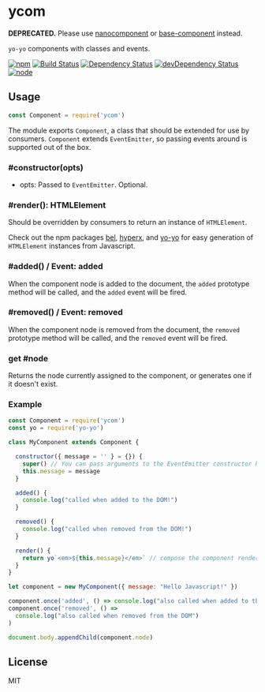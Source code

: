 # ycom

**DEPRECATED.** Please use [nanocomponent](https://github.com/yoshuawuyts/nanocomponent) or [base-component](https://github.com/shama/base-element) instead.

`yo-yo` components with classes and events.

[![npm](https://img.shields.io/npm/v/ycom.svg?style=flat-square)](https://www.npmjs.com/package/ycom)
[![Build Status](https://img.shields.io/travis/seangenabe/ycom/master.svg?style=flat-square)](https://travis-ci.org/seangenabe/ycom)
[![Dependency Status](https://img.shields.io/david/seangenabe/ycom.svg?style=flat-square)](https://david-dm.org/seangenabe/ycom)
[![devDependency Status](https://img.shields.io/david/dev/seangenabe/ycom.svg?style=flat-square)](https://david-dm.org/seangenabe/ycom#info=devDependencies)
[![node](https://img.shields.io/node/v/ycom.svg?style=flat-square)](https://nodejs.org/en/download/)

## Usage

```javascript
const Component = require('ycom')
```

The module exports `Component`, a class that should be extended for use by consumers. `Component` extends `EventEmitter`, so passing events around is supported out of the box.

### #constructor(opts)

* opts: Passed to `EventEmitter`. Optional.

### #render(): HTMLElement

Should be overridden by consumers to return an instance of `HTMLElement`.

Check out the npm packages [bel](https://www.npmjs.com/package/bel), [hyperx](https://www.npmjs.com/package/hyperx), and [yo-yo](https://www.npmjs.com/package/yo-yo) for easy generation of `HTMLElement` instances from Javascript.

### #added() / Event: added

When the component node is added to the document, the `added` prototype method will be called, and the `added` event will be fired.

### #removed() / Event: removed

When the component node is removed from the document, the `removed` prototype method will be called, and the `removed` event will be fired.

### get #node

Returns the node currently assigned to the component, or generates one if it doesn't exist.

### Example

```javascript
const Component = require('ycom')
const yo = require('yo-yo')

class MyComponent extends Component {

  constructor({ message = '' } = {}) {
    super() // You can pass arguments to the EventEmitter constructor here (optional).
    this.message = message
  }

  added() {
    console.log("called when added to the DOM!")
  }

  removed() {
    console.log("called when removed from the DOM!")
  }

  render() {
    return yo`<em>${this.message}</em>` // compose the component rendering function here
  }
}

let component = new MyComponent({ message: "Hello Javascript!" })

component.once('added', () => console.log("also called when added to the DOM"))
component.once('removed', () =>
  console.log("also called when removed from the DOM")
)

document.body.appendChild(component.node)
```

## License

MIT
